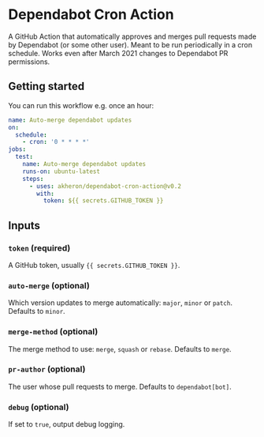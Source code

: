 # Dependabot Cron Action

A GitHub Action that automatically approves and merges pull requests made by
Dependabot (or some other user). Meant to be run periodically in a cron
schedule. Works even after March 2021 changes to Dependabot PR permissions.

## Getting started

You can run this workflow e.g. once an hour:

```yaml
name: Auto-merge dependabot updates
on:
  schedule:
    - cron: '0 * * * *'
jobs:
  test:
    name: Auto-merge dependabot updates
    runs-on: ubuntu-latest
    steps:
      - uses: akheron/dependabot-cron-action@v0.2
        with:
          token: ${{ secrets.GITHUB_TOKEN }}
```

## Inputs

### `token` (required)

A GitHub token, usually `{{ secrets.GITHUB_TOKEN }}`.

### `auto-merge` (optional)

Which version updates to merge automatically: `major`, `minor` or `patch`.
Defaults to `minor`.

### `merge-method` (optional)

The merge method to use: `merge`, `squash` or `rebase`. Defaults to `merge`.

### `pr-author` (optional)

The user whose pull requests to merge. Defaults to `dependabot[bot]`.

### `debug` (optional)

If set to `true`, output debug logging.
